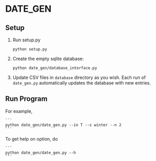DATE_GEN
========

Setup
-----

1. Run setup.py

	```
	python setup.py
	```

2. Create the empty sqlite database:

	```
	python date_gen/database_interface.py
	```

3. Update CSV files in `database` directory as you wish. Each run of `date_gen.py` automatically updates the database with new entries. 

Run Program
-----------

For example,

	```
	python date_gen/date_gen.py --in T --s winter --n 2
	```

To get help on option, do

	```
	python date_gen/date_gen.py --h
	```

